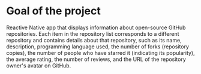 # Goal of the project

Reactive Native app that displays information about open-source GitHub repositories. Each item in the repository list corresponds to a different repository and contains details about that repository, such as its name, description, programming language used, the number of forks (repository copies), the number of people who have starred it (indicating its popularity), the average rating, the number of reviews, and the URL of the repository owner's avatar on GitHub.
